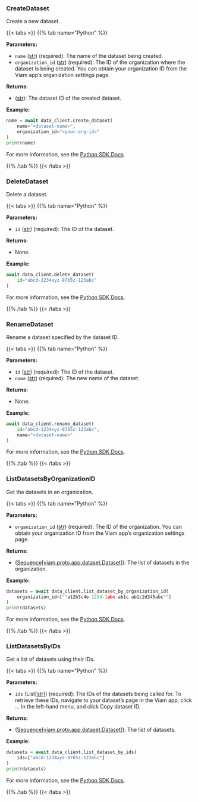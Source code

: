 ### CreateDataset

Create a new dataset.

{{< tabs >}}
{{% tab name="Python" %}}

**Parameters:**

- `name` ([str](https://docs.python.org/3/library/stdtypes.html#text-sequence-type-str)) (required): The name of the dataset being created.
- `organization_id` ([str](https://docs.python.org/3/library/stdtypes.html#text-sequence-type-str)) (required): The ID of the organization where the dataset is being created. You can obtain your organization ID from the Viam app’s organization settings page.

**Returns:**

- ([str](https://docs.python.org/3/library/stdtypes.html#text-sequence-type-str)): The dataset ID of the created dataset.

**Example:**

```python {class="line-numbers linkable-line-numbers"}
name = await data_client.create_dataset(
    name="<dataset-name>",
    organization_id="<your-org-id>"
)
print(name)
```

For more information, see the [Python SDK Docs](https://python.viam.dev/autoapi/viam/app/data_client/index.html#viam.app.data_client.DataClient.create_dataset).

{{% /tab %}}
{{< /tabs >}}

### DeleteDataset

Delete a dataset.

{{< tabs >}}
{{% tab name="Python" %}}

**Parameters:**

- `id` ([str](https://docs.python.org/3/library/stdtypes.html#text-sequence-type-str)) (required): The ID of the dataset.

**Returns:**

- None.

**Example:**

```python {class="line-numbers linkable-line-numbers"}
await data_client.delete_dataset(
    id="abcd-1234xyz-8765z-123abc"
)
```

For more information, see the [Python SDK Docs](https://python.viam.dev/autoapi/viam/app/data_client/index.html#viam.app.data_client.DataClient.delete_dataset).

{{% /tab %}}
{{< /tabs >}}

### RenameDataset

Rename a dataset specified by the dataset ID.

{{< tabs >}}
{{% tab name="Python" %}}

**Parameters:**

- `id` ([str](https://docs.python.org/3/library/stdtypes.html#text-sequence-type-str)) (required): The ID of the dataset.
- `name` ([str](https://docs.python.org/3/library/stdtypes.html#text-sequence-type-str)) (required): The new name of the dataset.

**Returns:**

- None.

**Example:**

```python {class="line-numbers linkable-line-numbers"}
await data_client.rename_dataset(
    id="abcd-1234xyz-8765z-123abc",
    name="<dataset-name>"
)
```

For more information, see the [Python SDK Docs](https://python.viam.dev/autoapi/viam/app/data_client/index.html#viam.app.data_client.DataClient.rename_dataset).

{{% /tab %}}
{{< /tabs >}}

### ListDatasetsByOrganizationID

Get the datasets in an organization.

{{< tabs >}}
{{% tab name="Python" %}}

**Parameters:**

- `organization_id` ([str](https://docs.python.org/3/library/stdtypes.html#text-sequence-type-str)) (required): The ID of the organization. You can obtain your organization ID from the Viam app’s organization settings page.

**Returns:**

- ([Sequence[viam.proto.app.dataset.Dataset]](https://python.viam.dev/autoapi/viam/proto/app/dataset/index.html#viam.proto.app.dataset.Dataset)): The list of datasets in the organization.

**Example:**

```python {class="line-numbers linkable-line-numbers"}
datasets = await data_client.list_dataset_by_organization_id(
    organization_id=[""a12b3c4e-1234-1abc-ab1c-ab1c2d345abc""]
)
print(datasets)
```

For more information, see the [Python SDK Docs](https://python.viam.dev/autoapi/viam/app/data_client/index.html#viam.app.data_client.DataClient.list_datasets_by_organization_id).

{{% /tab %}}
{{< /tabs >}}

### ListDatasetsByIDs

Get a list of datasets using their IDs.

{{< tabs >}}
{{% tab name="Python" %}}

**Parameters:**

- `ids` (List[[str](https://docs.python.org/3/library/stdtypes.html#text-sequence-type-str)]) (required): The IDs of the datasets being called for. To retrieve these IDs, navigate to your dataset’s page in the Viam app, click … in the left-hand menu, and click Copy dataset ID.

**Returns:**

- ([Sequence[viam.proto.app.dataset.Dataset]](https://python.viam.dev/autoapi/viam/proto/app/dataset/index.html#viam.proto.app.dataset.Dataset)): The list of datasets.

**Example:**

```python {class="line-numbers linkable-line-numbers"}
datasets = await data_client.list_dataset_by_ids(
    ids=["abcd-1234xyz-8765z-123abc"]
)
print(datasets)
```

For more information, see the [Python SDK Docs](https://python.viam.dev/autoapi/viam/app/data_client/index.html#viam.app.data_client.DataClient.list_dataset_by_ids).

{{% /tab %}}
{{< /tabs >}}

